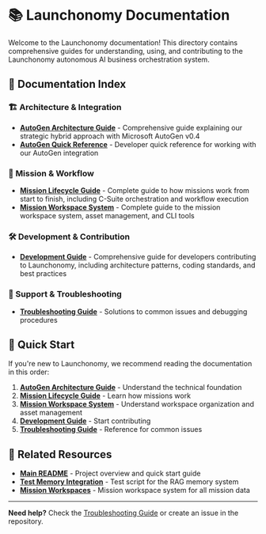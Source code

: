 # 📚 Launchonomy Documentation

Welcome to the Launchonomy documentation! This directory contains comprehensive guides for understanding, using, and contributing to the Launchonomy autonomous AI business orchestration system.

## 📖 Documentation Index

### 🏗️ Architecture & Integration
- **[AutoGen Architecture Guide](AUTOGEN_ARCHITECTURE.md)** - Comprehensive guide explaining our strategic hybrid approach with Microsoft AutoGen v0.4
- **[AutoGen Quick Reference](AUTOGEN_QUICK_REFERENCE.md)** - Developer quick reference for working with our AutoGen integration

### 🎯 Mission & Workflow
- **[Mission Lifecycle Guide](MISSION_LIFECYCLE.md)** - Complete guide to how missions work from start to finish, including C-Suite orchestration and workflow execution
- **[Mission Workspace System](WORKSPACE_SYSTEM.md)** - Complete guide to the mission workspace system, asset management, and CLI tools

### 🛠️ Development & Contribution
- **[Development Guide](DEVELOPMENT_GUIDE.md)** - Comprehensive guide for developers contributing to Launchonomy, including architecture patterns, coding standards, and best practices

### 🚨 Support & Troubleshooting
- **[Troubleshooting Guide](TROUBLESHOOTING.md)** - Solutions to common issues and debugging procedures

## 🚀 Quick Start

If you're new to Launchonomy, we recommend reading the documentation in this order:

1. **[AutoGen Architecture Guide](AUTOGEN_ARCHITECTURE.md)** - Understand the technical foundation
2. **[Mission Lifecycle Guide](MISSION_LIFECYCLE.md)** - Learn how missions work
3. **[Mission Workspace System](WORKSPACE_SYSTEM.md)** - Understand workspace organization and asset management
4. **[Development Guide](DEVELOPMENT_GUIDE.md)** - Start contributing
5. **[Troubleshooting Guide](TROUBLESHOOTING.md)** - Reference for common issues

## 🔗 Related Resources

- **[Main README](../README.md)** - Project overview and quick start guide
- **[Test Memory Integration](../tests/test_memory_integration.py)** - Test script for the RAG memory system
- **[Mission Workspaces](../.launchonomy/)** - Mission workspace system for all mission data

---

**Need help?** Check the [Troubleshooting Guide](TROUBLESHOOTING.md) or create an issue in the repository. 